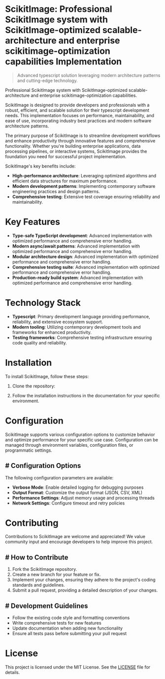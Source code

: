<!-- fallback_ScikitImage_20250807030116_10992 -->

# ScikitImage: Professional ScikitImage system with ScikitImage-optimized scalable-architecture and enterprise scikitimage-optimization capabilities Implementation
> Advanced typescript solution leveraging modern architecture patterns and cutting-edge technology.

Professional ScikitImage system with ScikitImage-optimized scalable-architecture and enterprise scikitimage-optimization capabilities.

ScikitImage is designed to provide developers and professionals with a robust, efficient, and scalable solution for their typescript development needs. This implementation focuses on performance, maintainability, and ease of use, incorporating industry best practices and modern software architecture patterns.

The primary purpose of ScikitImage is to streamline development workflows and enhance productivity through innovative features and comprehensive functionality. Whether you're building enterprise applications, data processing pipelines, or interactive systems, ScikitImage provides the foundation you need for successful project implementation.

ScikitImage's key benefits include:

* **High-performance architecture**: Leveraging optimized algorithms and efficient data structures for maximum performance.
* **Modern development patterns**: Implementing contemporary software engineering practices and design patterns.
* **Comprehensive testing**: Extensive test coverage ensuring reliability and maintainability.

# Key Features

* **Type-safe TypeScript development**: Advanced implementation with optimized performance and comprehensive error handling.
* **Modern async/await patterns**: Advanced implementation with optimized performance and comprehensive error handling.
* **Modular architecture design**: Advanced implementation with optimized performance and comprehensive error handling.
* **Comprehensive testing suite**: Advanced implementation with optimized performance and comprehensive error handling.
* **Production-ready build system**: Advanced implementation with optimized performance and comprehensive error handling.

# Technology Stack

* **Typescript**: Primary development language providing performance, reliability, and extensive ecosystem support.
* **Modern tooling**: Utilizing contemporary development tools and frameworks for enhanced productivity.
* **Testing frameworks**: Comprehensive testing infrastructure ensuring code quality and reliability.

# Installation

To install ScikitImage, follow these steps:

1. Clone the repository:


2. Follow the installation instructions in the documentation for your specific environment.

# Configuration

ScikitImage supports various configuration options to customize behavior and optimize performance for your specific use case. Configuration can be managed through environment variables, configuration files, or programmatic settings.

## # Configuration Options

The following configuration parameters are available:

* **Verbose Mode**: Enable detailed logging for debugging purposes
* **Output Format**: Customize the output format (JSON, CSV, XML)
* **Performance Settings**: Adjust memory usage and processing threads
* **Network Settings**: Configure timeout and retry policies

# Contributing

Contributions to ScikitImage are welcome and appreciated! We value community input and encourage developers to help improve this project.

## # How to Contribute

1. Fork the ScikitImage repository.
2. Create a new branch for your feature or fix.
3. Implement your changes, ensuring they adhere to the project's coding standards and guidelines.
4. Submit a pull request, providing a detailed description of your changes.

## # Development Guidelines

* Follow the existing code style and formatting conventions
* Write comprehensive tests for new features
* Update documentation when adding new functionality
* Ensure all tests pass before submitting your pull request

# License

This project is licensed under the MIT License. See the [LICENSE](https://github.com/sandibrrm/ScikitImage/blob/main/LICENSE) file for details.
